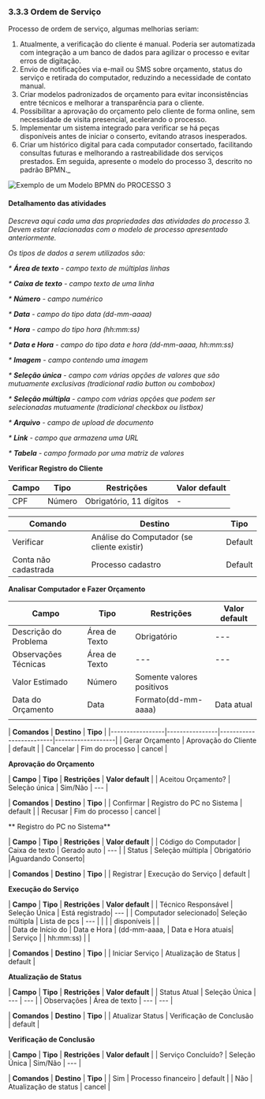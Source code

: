 ### 3.3.3 Ordem de Serviço

Processo de ordem de serviço, algumas melhorias seriam:
1. Atualmente, a verificação do cliente é manual. Poderia ser automatizada com integração a um banco de dados para agilizar o processo e evitar erros de digitação.
2. Envio de notificações via e-mail ou SMS sobre orçamento, status do serviço e retirada do computador, reduzindo a necessidade de contato manual.
3. Criar modelos padronizados de orçamento para evitar inconsistências entre técnicos e melhorar a transparência para o cliente.
4. Possibilitar a aprovação do orçamento pelo cliente de forma online, sem necessidade de visita presencial, acelerando o processo.
5. Implementar um sistema integrado para verificar se há peças disponíveis antes de iniciar o conserto, evitando atrasos inesperados.
6. Criar um histórico digital para cada computador consertado, facilitando consultas futuras e melhorando a rastreabilidade dos serviços prestados.
Em seguida, apresente o modelo do processo 3, descrito no padrão BPMN._

![Exemplo de um Modelo BPMN do PROCESSO 3](images/process.png "Modelo BPMN do Processo 3.")


#### Detalhamento das atividades

_Descreva aqui cada uma das propriedades das atividades do processo 3. 
Devem estar relacionadas com o modelo de processo apresentado anteriormente._

_Os tipos de dados a serem utilizados são:_

_* **Área de texto** - campo texto de múltiplas linhas_

_* **Caixa de texto** - campo texto de uma linha_

_* **Número** - campo numérico_

_* **Data** - campo do tipo data (dd-mm-aaaa)_

_* **Hora** - campo do tipo hora (hh:mm:ss)_

_* **Data e Hora** - campo do tipo data e hora (dd-mm-aaaa, hh:mm:ss)_

_* **Imagem** - campo contendo uma imagem_

_* **Seleção única** - campo com várias opções de valores que são mutuamente exclusivas (tradicional radio button ou combobox)_

_* **Seleção múltipla** - campo com várias opções que podem ser selecionadas mutuamente (tradicional checkbox ou listbox)_

_* **Arquivo** - campo de upload de documento_

_* **Link** - campo que armazena uma URL_

_* **Tabela** - campo formado por uma matriz de valores_

**Verificar Registro do Cliente**

| **Campo**       | **Tipo**        | **Restrições**          | **Valor default** |
|-----------------|----------------|-------------------------|-------------------|
| CPF            | Número         | Obrigatório, 11 dígitos | -                 |

| **Comando**     | **Destino**               | **Tipo**   |
|---------------|--------------------------|-----------|
| Verificar | Análise do Computador (se cliente existir)  | Default   |
| Conta não cadastrada |  Processo cadastro | Default   |


**Analisar Computador e Fazer Orçamento**

|       **Campo**       | **Tipo**         | **Restrições** | **Valor default** |
|-----------------|----------------|-------------------------|-------------------|
| Descrição do Problema	| Área de Texto    | Obrigatório    | ---               |
| Observações Técnicas  | Área de Texto	   | ---            | ---               |
| Valor Estimado	      | Número           | Somente valores positivos|         |
| Data do Orçamento	    | Data             | Formato(dd-mm-aaaa)       | Data atual        |
|                       |                  | |                   |                   

| **Comandos**         |  **Destino**                   | **Tipo**          |
|-----------------|----------------|-------------------------|-------------------|
| Gerar Orçamento	     | Aprovação do Cliente	          | default           |
| Cancelar             | Fim do processo                | cancel            |


**Aprovação do Orçamento**

|       **Campo**       | **Tipo**         | **Restrições** | **Valor default** |
| Aceitou Orçamento?	  | Seleção única    | Sim/Não        | ---               |          

| **Comandos**         |  **Destino**                   | **Tipo**          |
| Confirmar            | Registro do PC no Sistema	    | default           |
| Recusar              | Fim do processo                | cancel            |


** Registro do PC no Sistema**

|       **Campo**       | **Tipo**         | **Restrições** | **Valor default** |
| Código do Computador  | Caixa de texto   | Gerado auto	  | ---               | 
| Status                | Seleção múltipla | Obrigatório    |Aguardando Conserto|               

| **Comandos**         |  **Destino**                   | **Tipo**          |
| Registrar            | Execução do Serviço	          | default           |


**Execução do Serviço**

|       **Campo**       | **Tipo**         | **Restrições** | **Valor default** |
| Técnico Responsável   | Seleção Única	   | Está registrado| ---               | 
| Computador selecionado| Seleção múltipla | Lista de pcs   | ---               |
|                       |                  |  disponíveis   |                   |    
| Data de Início do     | Data e Hora      | (dd-mm-aaaa,   | Data e Hora atuais|         
| Serviço	              |                  |  hh:mm:ss)     |                   |

| **Comandos**         |  **Destino**                   | **Tipo**          |
| Iniciar Serviço	     | Atualização de Status	        | default           |

**Atualização de Status**

|       **Campo**       | **Tipo**         | **Restrições** | **Valor default** |
| Status Atual          | Seleção Única	   | ---            | ---               | 
| Observações           | Área de texto    | ---            | ---               |  

| **Comandos**         |  **Destino**                   | **Tipo**          |
| Atualizar Status     | Verificação de Conclusão		    | default           |


**Verificação de Conclusão**

|       **Campo**       | **Tipo**         | **Restrições** | **Valor default** |
| Serviço Concluído?    | Seleção Única	   | Sim/Não        | ---               | 

| **Comandos**         |  **Destino**                   | **Tipo**          |
| Sim                  | Processo financeiro     		    | default           |
| Não                  | Atualização de status          | cancel            |

